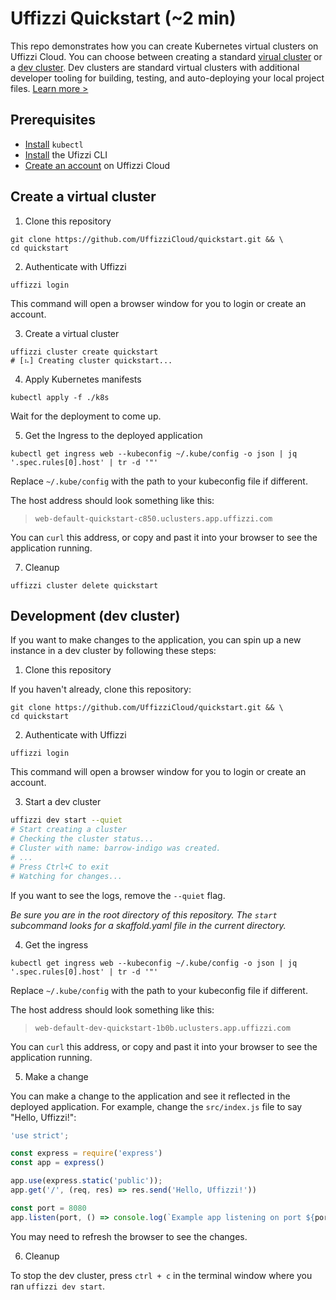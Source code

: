 # Uffizzi Quickstart (~2 min)

This repo demonstrates how you can create Kubernetes virtual clusters on Uffizzi Cloud. You can choose between creating a standard [virual cluster](#create-a-virtual-cluster) or a [dev cluster](#development-dev-cluster). Dev clusters are standard virtual clusters with additional developer tooling for building, testing, and auto-deploying your local project files. [Learn more >](https://docs.uffizzi.com/docs/quickstart)

## Prerequisites

- [Install](https://kubernetes.io/docs/tasks/tools/install-kubectl/) `kubectl`  
- [Install](https://docs.uffizzi.com/installation) the Ufizzi CLI  
- [Create an account](https://docs.uffizzi.com/installation#authentication) on Uffizzi Cloud  

## Create a virtual cluster

1. Clone this repository
```
git clone https://github.com/UffizziCloud/quickstart.git && \
cd quickstart
```

2. Authenticate with Uffizzi
```
uffizzi login
```

This command will open a browser window for you to login or create an account.

3. Create a virtual cluster
```
uffizzi cluster create quickstart
# [⠦] Creating cluster quickstart...
```

4. Apply Kubernetes manifests
```
kubectl apply -f ./k8s
```

Wait for the deployment to come up.  

5. Get the Ingress to the deployed application  
```
kubectl get ingress web --kubeconfig ~/.kube/config -o json | jq '.spec.rules[0].host' | tr -d '"'
```

Replace `~/.kube/config` with the path to your kubeconfig file if different.

The host address should look something like this:  
> `web-default-quickstart-c850.uclusters.app.uffizzi.com`  

You can `curl` this address, or copy and past it into your browser to see the application running.

7. Cleanup
```
uffizzi cluster delete quickstart
```

## Development (dev cluster)

If you want to make changes to the application, you can spin up a new instance in a dev cluster by following these steps:  

1. Clone this repository

If you haven't already, clone this repository:  
```
git clone https://github.com/UffizziCloud/quickstart.git && \
cd quickstart
```

2. Authenticate with Uffizzi
```
uffizzi login
```

This command will open a browser window for you to login or create an account.

3. Start a dev cluster
``` bash
uffizzi dev start --quiet
# Start creating a cluster
# Checking the cluster status...
# Cluster with name: barrow-indigo was created.
# ...
# Press Ctrl+C to exit
# Watching for changes...
```

If you want to see the logs, remove the `--quiet` flag.

_Be sure you are in the root directory of this repository. The `start` subcommand looks for a skaffold.yaml file in the current directory._

4. Get the ingress

```
kubectl get ingress web --kubeconfig ~/.kube/config -o json | jq '.spec.rules[0].host' | tr -d '"'
```

Replace `~/.kube/config` with the path to your kubeconfig file if different.

The host address should look something like this:  

> `web-default-dev-quickstart-1b0b.uclusters.app.uffizzi.com`

You can `curl` this address, or copy and past it into your browser to see the application running.

5. Make a change

You can make a change to the application and see it reflected in the deployed application. For example, change the `src/index.js` file to say "Hello, Uffizzi!":

``` javascript
'use strict';

const express = require('express')
const app = express()

app.use(express.static('public'));
app.get('/', (req, res) => res.send('Hello, Uffizzi!'))

const port = 8080
app.listen(port, () => console.log(`Example app listening on port ${port}!`))
```

You may need to refresh the browser to see the changes.

6. Cleanup  

To stop the dev cluster, press `ctrl + c` in the terminal window where you ran `uffizzi dev start`.
